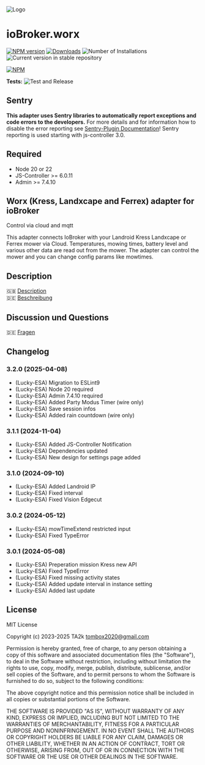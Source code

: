 ![Logo](admin/worx.png)

# ioBroker.worx

[![NPM version](https://img.shields.io/npm/v/iobroker.worx.svg)](https://www.npmjs.com/package/iobroker.worx)
[![Downloads](https://img.shields.io/npm/dm/iobroker.worx.svg)](https://www.npmjs.com/package/iobroker.worx)
![Number of Installations](https://iobroker.live/badges/worx-installed.svg)
![Current version in stable repository](https://iobroker.live/badges/worx-stable.svg)

[![NPM](https://nodei.co/npm/iobroker.worx.png?downloads=true)](https://nodei.co/npm/iobroker.worx/)

**Tests:** ![Test and Release](https://github.com/iobroker-community-adapters/ioBroker.worx/workflows/Test%20and%20Release/badge.svg)

## Sentry

**This adapter uses Sentry libraries to automatically report exceptions and code errors to the developers.** For more details and for information how to disable the error reporting see [Sentry-Plugin Documentation](https://github.com/ioBroker/plugin-sentry#plugin-sentry)! Sentry reporting is used starting with js-controller 3.0.

## Required

- Node 20 or 22
- JS-Controller >= 6.0.11
- Admin >= 7.4.10

## Worx (Kress, Landxcape and Ferrex) adapter for ioBroker

Control via cloud and mqtt

This adapter connects IoBroker with your Landroid Kress Landxcape or Ferrex mower via Cloud.
Temperatures, mowing times, battery level and various other data are read out from the mower.
The adapter can control the mower and you can change config params like mowtimes.

## Description

🇬🇧 [Description](/docs/en/README.md)</br>
🇩🇪 [Beschreibung](/docs/de/README.md)

## Discussion und Questions

🇩🇪 [Fragen](https://forum.iobroker.net/topic/4834/adapter-worx-landroid/)

<!--
    Placeholder for the next version (at the beginning of the line):
    ### **WORK IN PROGRESS**
-->

## Changelog
### 3.2.0 (2025-04-08)

- (Lucky-ESA) Migration to ESLint9
- (Lucky-ESA) Node 20 required
- (Lucky-ESA) Admin 7.4.10 required
- (Lucky-ESA) Added Party Modus Timer (wire only)
- (Lucky-ESA) Save session infos
- (Lucky-ESA) Added rain countdown (wire only)

### 3.1.1 (2024-11-04)

- (Lucky-ESA) Added JS-Controller Notification
- (Lucky-ESA) Dependencies updated
- (Lucky-ESA) New design for settings page added

### 3.1.0 (2024-09-10)

- (Lucky-ESA) Added Landroid IP
- (Lucky-ESA) Fixed interval
- (Lucky-ESA) Fixed Vision Edgecut

### 3.0.2 (2024-05-12)

- (Lucky-ESA) mowTimeExtend restricted input
- (Lucky-ESA) Fixed TypeError

### 3.0.1 (2024-05-08)

- (Lucky-ESA) Preperation mission Kress new API
- (Lucky-ESA) Fixed TypeError
- (Lucky-ESA) Fixed missing activity states
- (Lucky-ESA) Added update interval in instance setting
- (Lucky-ESA) Added last update

## License

MIT License

Copyright (c) 2023-2025 TA2k <tombox2020@gmail.com>

Permission is hereby granted, free of charge, to any person obtaining a copy
of this software and associated documentation files (the "Software"), to deal
in the Software without restriction, including without limitation the rights
to use, copy, modify, merge, publish, distribute, sublicense, and/or sell
copies of the Software, and to permit persons to whom the Software is
furnished to do so, subject to the following conditions:

The above copyright notice and this permission notice shall be included in all
copies or substantial portions of the Software.

THE SOFTWARE IS PROVIDED "AS IS", WITHOUT WARRANTY OF ANY KIND, EXPRESS OR
IMPLIED, INCLUDING BUT NOT LIMITED TO THE WARRANTIES OF MERCHANTABILITY,
FITNESS FOR A PARTICULAR PURPOSE AND NONINFRINGEMENT. IN NO EVENT SHALL THE
AUTHORS OR COPYRIGHT HOLDERS BE LIABLE FOR ANY CLAIM, DAMAGES OR OTHER
LIABILITY, WHETHER IN AN ACTION OF CONTRACT, TORT OR OTHERWISE, ARISING FROM,
OUT OF OR IN CONNECTION WITH THE SOFTWARE OR THE USE OR OTHER DEALINGS IN THE
SOFTWARE.
